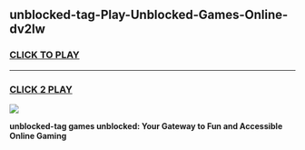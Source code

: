 
## unblocked-tag-Play-Unblocked-Games-Online-dv2lw
<h3>
<a href="https://premium76.site?title=unblocked-tag&ref=25A">CLICK TO PLAY</a></h3>
<hr>

<h3>
<a href="https://premium76.site?title=unblocked-tag&ref=25A">CLICK 2 PLAY</a>
  
</h3>

<a href="https://premium76.site?title=unblocked-tag&ref=25A"><img src="https://clearcache.store/games.png"></a>


**unblocked-tag games unblocked: Your Gateway to Fun and Accessible Online Gaming**
